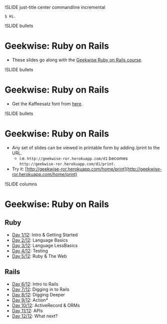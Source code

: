 !SLIDE just-title center commandline incremental

```
$ Hi.
```

!SLIDE bullets
# Geekwise: Ruby on Rails

* These slides go along with the
[Geekwise Ruby on Rails course](http://geekwiseacademy.com/courses).


!SLIDE bullets
# Geekwise: Ruby on Rails

* Get the Kaffeesatz font from
[here](http://www.yanone.de/typedesign/kaffeesatz/).


!SLIDE bullets
# Geekwise: Ruby on Rails

* Any set of slides can be viewed in printable form by adding /print to
  the URL.
    * i.e. `http://geekwise-ror.herokuapp.com/d1` becomes
      `http://geekwise-ror.herokuapp.com/d1/print`.
* Try it: [http://geekwise-ror.herokuapp.com/home/print](http://geekwise-ror.herokuapp.com/home/print)

!SLIDE columns
# Geekwise: Ruby on Rails

## Ruby

* [Day 1/12](d1): Intro & Getting Started
* [Day 2/12](d2): Language Basics
* [Day 3/12](d3): Language LessBasics
* [Day 4/12](d4): Testing
* [Day 5/12](d5): Ruby & The Web

## Rails

* [Day 6/12](d6): Intro to Rails
* [Day 7/12](d7): Digging in to Rails
* [Day 8/12](d8): Digging Deeper
* [Day 9/12](d9): Action*
* [Day 10/12](d10): ActiveRecord & ORMs
* [Day 11/12](d11): APIs
* [Day 12/12](d12): What next?

